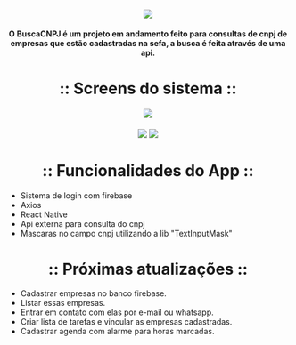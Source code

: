 <h4 align="center">
 <img src="https://user-images.githubusercontent.com/957189/82744534-388e0f00-9d50-11ea-8027-a30412eb37d2.png" />
</h4>

<h4 align="center">
O BuscaCNPJ é um projeto em andamento feito para consultas de cnpj de empresas que estão cadastradas na sefa, a busca é feita através de uma api.
</h4>

<h1 align="center"> :: Screens do sistema :: </h1>

<h4 align="center">
 <img  src="https://user-images.githubusercontent.com/957189/82744703-8146c780-9d52-11ea-8af1-0f55c219a0a8.png" />
</h4>

<h4 align="center">
 <img  src="https://user-images.githubusercontent.com/957189/82744780-9a9c4380-9d53-11ea-9de7-7270c7c15ccd.PNG" />


 <img  src="https://user-images.githubusercontent.com/957189/82744800-c4556a80-9d53-11ea-97d1-93640ab8b8b6.PNG" />
</h4>


<h1 align="center"> :: Funcionalidades do App :: </h1>

- Sistema de login com firebase
- Axios
- React Native
- Api externa para consulta do cnpj
- Mascaras no campo cnpj utilizando a lib "TextInputMask"

<h1 align="center"> :: Próximas atualizações :: </h1>

- Cadastrar empresas no banco firebase.
- Listar essas empresas.
- Entrar em contato com elas por e-mail ou whatsapp.
- Criar lista de tarefas e vincular as empresas cadastradas.
- Cadastrar agenda com alarme para horas marcadas.
